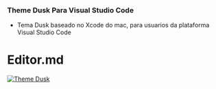 ### Theme Dusk Para Visual Studio Code

- Tema Dusk baseado no Xcode do mac, para usuarios da plataforma Visual Studio Code

# Editor.md

[![Theme Dusk](GitHub "Theme Dusk")](https://github.com/Jeffersontellesxz/Theme-Dusk-for-Vscode/blob/master/image/dusktheme.png "Theme Dusk")
